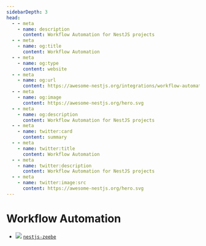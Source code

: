 ```yaml
---
sidebarDepth: 3
head:
  - - meta
    - name: description
      content: Workflow Automation for NestJS projects
  - - meta
    - name: og:title
      content: Workflow Automation
  - - meta
    - name: og:type
      content: website
  - - meta
    - name: og:url
      content: https://awesome-nestjs.org/integrations/workflow-automation.html
  - - meta
    - name: og:image
      content: https://awesome-nestjs.org/hero.svg
  - - meta
    - name: og:description
      content: Workflow Automation for NestJS projects
  - - meta
    - name: twitter:card
      content: summary
  - - meta
    - name: twitter:title
      content: Workflow Automation
  - - meta
    - name: twitter:description
      content: Workflow Automation for NestJS projects
  - - meta
    - name: twitter:image:src
      content: https://awesome-nestjs.org/hero.svg
---
```


# Workflow Automation

- ![](https://img.shields.io/github/stars/camunda-community-hub/nestjs-zeebe.svg?style=flat-square) [`nestjs-zeebe`](https://github.com/camunda-community-hub/nestjs-zeebe)
